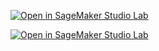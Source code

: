 
[![Open in SageMaker Studio Lab](https://zuoyuan.developer.studiolab.sagemaker.aws/studiolab.svg)](https://studiolab.sagemaker.aws)

[![Open in SageMaker Studio Lab](https://zuoyuan.developer.studiolab.sagemaker.aws/static/media//static/media/storage.109d771f.gif)](https://studiolab.sagemaker.aws)
